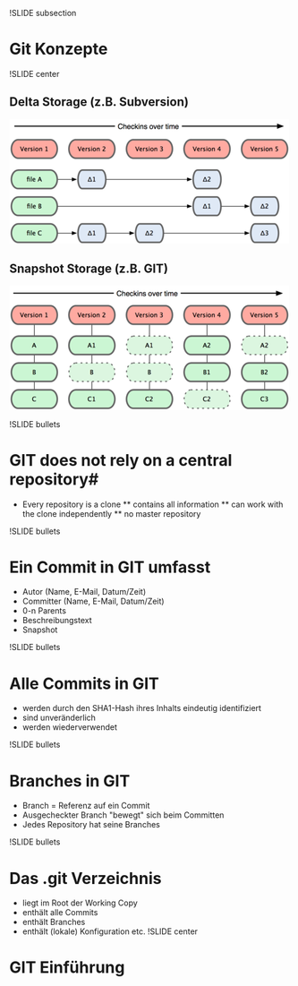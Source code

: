 !SLIDE subsection

# Git Konzepte #

!SLIDE center
## Delta Storage (z.B. Subversion) ##
![](18333fig0104-tn.png)

## Snapshot Storage (z.B. GIT) ##
![](18333fig0105-tn.png)

!SLIDE bullets
# GIT does not rely on a central repository#
* Every repository is a clone
 ** contains all information
 ** can work with the clone independently
 ** no master repository

!SLIDE bullets
# Ein Commit in GIT umfasst #
* Autor (Name, E-Mail, Datum/Zeit)
* Committer (Name, E-Mail, Datum/Zeit)
* 0-n Parents
* Beschreibungstext
* Snapshot

!SLIDE bullets
# Alle Commits in GIT #
* werden durch den SHA1-Hash ihres Inhalts eindeutig identifiziert
* sind unveränderlich
* werden wiederverwendet

!SLIDE bullets
# Branches in GIT #
* Branch = Referenz auf ein Commit
* Ausgecheckter Branch "bewegt" sich beim Committen
* Jedes Repository hat seine Branches

!SLIDE bullets
# Das .git Verzeichnis #
* liegt im Root der Working Copy
* enthält alle Commits
* enthält Branches
* enthält (lokale) Konfiguration etc.
!SLIDE center
# GIT Einführung #
